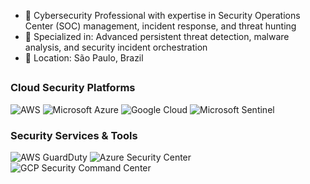 - 🔐 Cybersecurity Professional with expertise in Security Operations Center (SOC) management, incident response, and threat hunting
- 🎯 Specialized in: Advanced persistent threat detection, malware analysis, and security incident orchestration
- 📍 Location: São Paulo, Brazil

##

### Cloud Security Platforms
![AWS](https://img.shields.io/badge/Amazon_AWS-FF9900?style=for-the-badge&logo=amazonaws&logoColor=white)
![Microsoft Azure](https://img.shields.io/badge/Microsoft_Azure-0078D4?style=for-the-badge&logo=microsoft-azure&logoColor=white)
![Google Cloud](https://img.shields.io/badge/Google_Cloud-4285F4?style=for-the-badge&logo=google-cloud&logoColor=white)
![Microsoft Sentinel](https://img.shields.io/badge/Microsoft_Sentinel-0078D4?style=for-the-badge&logo=microsoft-azure&logoColor=white)

### Security Services & Tools
![AWS GuardDuty](https://img.shields.io/badge/AWS_GuardDuty-FF9900?style=for-the-badge&logo=amazonaws&logoColor=white)
![Azure Security Center](https://img.shields.io/badge/Azure_Security_Center-0078D4?style=for-the-badge&logo=microsoft-azure&logoColor=white)
![GCP Security Command Center](https://img.shields.io/badge/GCP_Security_Command_Center-4285F4?style=for-the-badge&logo=google-cloud&logoColor=white)
